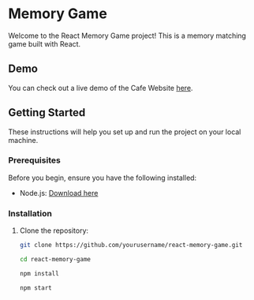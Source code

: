 # Memory Game

Welcome to the React Memory Game project! This is a memory matching game built with React.


## Demo

You can check out a live demo of the Cafe Website [here](https://alibozkurtkyrd.github.io/react-memory-game/).

## Getting Started

These instructions will help you set up and run the project on your local machine.

### Prerequisites

Before you begin, ensure you have the following installed:

- Node.js: [Download here](https://nodejs.org/)

### Installation

1. Clone the repository:

   ```bash
   git clone https://github.com/yourusername/react-memory-game.git

   cd react-memory-game

   npm install

   npm start
